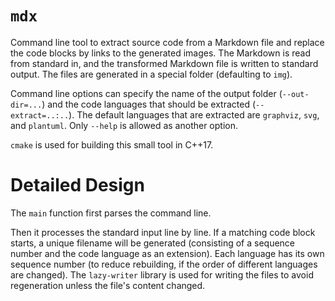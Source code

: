 # `mdx`

Command line tool to extract source code from a Markdown file and replace the
code blocks by links to the generated images. The Markdown is read from
standard in, and the transformed Markdown file is written to standard output.
The files are generated in a special folder (defaulting to `img`).

Command line options can specify the name of the output folder (`--out-dir=...`)
and the code languages that should be extracted (`--extract=..:..`). The default
languages that are extracted are `graphviz`, `svg`, and `plantuml`. Only
`--help` is allowed as another option.

`cmake` is used for building this small tool in C++17.

# Detailed Design

The `main` function first parses the command line.

Then it processes the standard input line by line. If a matching code block
starts, a unique filename will be generated (consisting of a sequence number
and the code language as an extension). Each language has its own sequence
number (to reduce rebuilding, if the order of different languages are changed).
The `lazy-writer` library is used for writing the files to avoid regeneration
unless the file's content changed.


